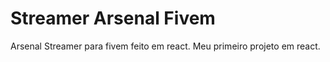 # Streamer Arsenal Fivem
Arsenal Streamer para fivem feito em react.
Meu primeiro projeto em react.
